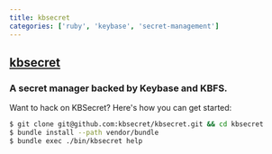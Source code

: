 ```yaml
---
title: kbsecret
categories: ['ruby', 'keybase', 'secret-management']
---
```

## [kbsecret](https://github.com/kbsecret/kbsecret)

### A secret manager backed by Keybase and KBFS.


Want to hack on KBSecret? Here's how you can get started:

```bash
$ git clone git@github.com:kbsecret/kbsecret.git && cd kbsecret
$ bundle install --path vendor/bundle
$ bundle exec ./bin/kbsecret help
```
